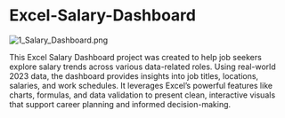 # Excel-Salary-Dashboard

![1_Salary_Dashboard.png](/0_Resources/Images/1_Salary_Dashboard_Final_Dashboard.gif)

This Excel Salary Dashboard project was created to help job seekers explore salary trends across various data-related roles. Using real-world 2023 data, the dashboard provides insights into job titles, locations, salaries, and work schedules. It leverages Excel’s powerful features like charts, formulas, and data validation to present clean, interactive visuals that support career planning and informed decision-making.
